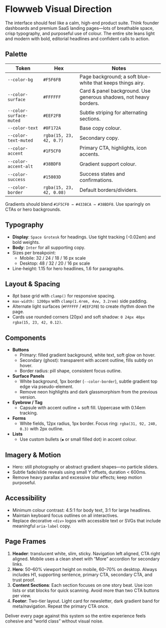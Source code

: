# Flowweb Visual Direction

The interface should feel like a calm, high-end product suite. Think founder dashboards and premium SaaS landing pages—lots of breathable space, crisp typography, and purposeful use of colour. The entire site leans light and modern with bold, editorial headlines and confident calls to action.

## Palette

| Token | Hex | Notes |
| --- | --- | --- |
| `--color-bg` | `#F5F6FB` | Page background; a soft blue-white that keeps things airy. |
| `--color-surface` | `#FFFFFF` | Card & panel background. Use generous shadows, not heavy borders. |
| `--color-surface-muted` | `#EEF2FB` | Subtle striping for alternating sections. |
| `--color-text` | `#0F172A` | Base copy colour. |
| `--color-text-muted` | `rgba(15, 23, 42, 0.7)` | Secondary copy. |
| `--color-accent` | `#1F5CF0` | Primary CTA, highlights, icon accents. |
| `--color-accent-alt` | `#38BDF8` | Gradient support colour. |
| `--color-success` | `#15803D` | Success states and confirmations. |
| `--color-border` | `rgba(15, 23, 42, 0.08)` | Default borders/dividers. |

Gradients should blend `#1F5CF0 → #4338CA → #38BDF8`. Use sparingly on CTAs or hero backgrounds.

## Typography

- **Display**: `Space Grotesk` for headings. Use tight tracking (-0.02em) and bold weights.
- **Body**: `Inter` for all supporting copy.
- Sizes per breakpoint:
  - Mobile: 32 / 24 / 18 / 16 px scale
  - Desktop: 48 / 32 / 20 / 16 px scale
- Line-height: 1.15 for hero headlines, 1.6 for paragraphs.

## Layout & Spacing

- 8pt base grid with `clamp()` for responsive spacing.
- `max-width: 1200px` with `clamp(1.4rem, 4vw, 3.2rem)` side padding.
- Alternate light surfaces (`#FFFFFF` / `#EEF2FB`) to create rhythm down the page.
- Cards use rounded corners (20px) and soft shadow: `0 24px 40px rgba(15, 23, 42, 0.12)`.

## Components

- **Buttons**
  - Primary: filled gradient background, white text, soft glow on hover.
  - Secondary (ghost): transparent with accent outline, fills subtly on hover.
  - Border radius: pill shape, consistent focus outline.
- **Surface Panels**
  - White background, 1px border (`--color-border`), subtle gradient top edge via pseudo-element.
  - Remove neon highlights and dark glassmorphism from the previous version.
- **Eyebrow / Tag**
  - Capsule with accent outline + soft fill. Uppercase with 0.14em tracking.
- **Forms**
  - White fields, 12px radius, 1px border. Focus ring: `rgba(31, 92, 240, 0.3)` with 2px outline.
- **Lists**
  - Use custom bullets (`◆` or small filled dot) in accent colour.

## Imagery & Motion

- Hero: still photography or abstract gradient shapes—no particle sliders.
- Subtle fade/slide reveals using small Y offsets, duration < 600ms.
- Remove heavy parallax and excessive blur effects; keep motion purposeful.

## Accessibility

- Minimum colour contrast: 4.5:1 for body text, 3:1 for large headlines.
- Maintain keyboard focus outlines on all interactives.
- Replace decorative `<div>` logos with accessible text or SVGs that include meaningful `aria-label` copy.

## Page Frames

1. **Header**: translucent white, slim, sticky. Navigation left aligned, CTA right aligned. Mobile uses a clean sheet with “More” accordion for secondary links.
2. **Hero**: 50–60% viewport height on mobile, 60–70% on desktop. Always includes H1, supporting sentence, primary CTA, secondary CTA, and trust proof.
3. **Content Sections**: Each section focuses on one story beat. Use icon lists or stat blocks for quick scanning. Avoid more than two CTA buttons per view.
4. **Footer**: Two-tier layout. Light card for newsletter, dark gradient band for meta/navigation. Repeat the primary CTA once.

Deliver every page against this system so the entire experience feels cohesive and “world class” without visual noise.
